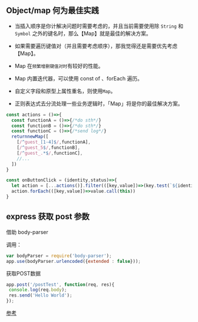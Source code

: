 ## Object/map 何为最佳实践

- 当插入顺序是你计解决问题时需要考虑的，并且当前需要使用除 `String` 和 `Symbol` 之外的键名时，那么【Map】就是最佳的解决方案。

- 如果需要遍历键值对（并且需要考虑顺序），那我觉得还是需要优先考虑【Map】。

- Map 在`频繁增删键值对时`有较好的性能。

- Map 内置迭代器，可以使用 const of 、forEach 遍历。

- 自定义字段和原型上属性重名，则使用`Map`。

- 正则表达式去分流处理一些业务逻辑时，「Map」将是你的最佳解决方案。

```js
const actions = ()=>{
  const functionA = ()=>{/*do sth*/}
  const functionB = ()=>{/*do sth*/}
  const functionC = ()=>{/*send log*/}
  returnnewMap([
    [/^guest_[1-4]$/,functionA],
    [/^guest_5$/,functionB],
    [/^guest_.*$/,functionC],
    //...
  ])
}

const onButtonClick = (identity,status)=>{
  let action = [...actions()].filter(([key,value])=>(key.test(`${identity}_${status}`)))
  action.forEach(([key,value])=>value.call(this))
}
```


## express 获取 post 参数

借助 body-parser

调用：
```js
var bodyParser = require('body-parser');
app.use(bodyParser.urlencoded({extended : false}));
```

获取POST数据
```js
app.post('/postTest', function(req, res){
 console.log(req.body);
 res.send('Hello World');
});
```

[参考](http://www.hcoder.net/tutorials/info_1240.html)